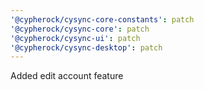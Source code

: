 ```yaml
---
'@cypherock/cysync-core-constants': patch
'@cypherock/cysync-core': patch
'@cypherock/cysync-ui': patch
'@cypherock/cysync-desktop': patch
---
```


Added edit account feature
